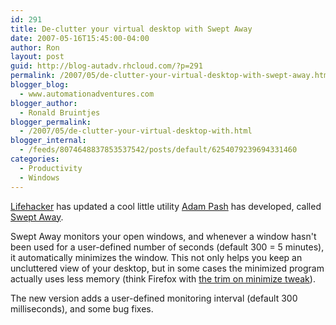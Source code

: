 ```yaml
---
id: 291
title: De-clutter your virtual desktop with Swept Away
date: 2007-05-16T15:45:00-04:00
author: Ron
layout: post
guid: http://blog-autadv.rhcloud.com/?p=291
permalink: /2007/05/de-clutter-your-virtual-desktop-with-swept-away.html
blogger_blog:
  - www.automationadventures.com
blogger_author:
  - Ronald Bruintjes
blogger_permalink:
  - /2007/05/de-clutter-your-virtual-desktop-with.html
blogger_internal:
  - /feeds/8074648837853537542/posts/default/6254079239694331460
categories:
  - Productivity
  - Windows
---
```

[Lifehacker](http://www.lifehacker.com/) has updated a cool little utility [Adam Pash](http://adampash.org/) has developed, called [Swept Away](http://www.lifehacker.com/software/featured-windows-download/de+clutter-your-virtual-desktop-with-swept-away-260917.php).

Swept Away monitors your open windows, and whenever a window hasn't been used for a user-defined number of seconds (default 300 = 5 minutes), it automatically minimizes the window. This not only helps you keep an uncluttered view of your desktop, but in some cases the minimized program actually uses less memory (think Firefox with [the trim on minimize tweak](http://lifehacker.com/software/firefox/cut-down-on-firefox-memory-hogging-254092.php)).

The new version adds a user-defined monitoring interval (default 300 milliseconds), and some bug fixes.